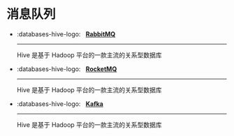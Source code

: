 # 消息队列

<div class="grid cards" markdown>

- :databases-hive-logo: &nbsp; __[RabbitMQ][rabbitmq]__

    ---
    Hive 是基于 Hadoop 平台的一款主流的关系型数据库

- :databases-hive-logo: &nbsp; __[RocketMQ][rocketmq]__

    ---
    Hive 是基于 Hadoop 平台的一款主流的关系型数据库

- :databases-hive-logo: &nbsp; __[Kafka][kafka]__

    ---
    Hive 是基于 Hadoop 平台的一款主流的关系型数据库

</div>

[rabbitmq]: https://mingminyu.github.io/docs_rabbitmq
[rocketmq]: https://mingminyu.github.io/docs_rocketmq
[kafka]: https://mingminyu.github.io/docs_kafka
